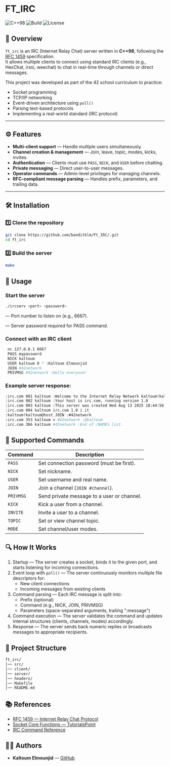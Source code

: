 # FT_IRC

![C++98](https://img.shields.io/badge/C%2B%2B-98-blue.svg)
![Build](https://img.shields.io/badge/build-passing-brightgreen.svg)
![License](https://img.shields.io/badge/license-Educational-lightgrey.svg)

## 📌 Overview
`ft_irc` is an IRC (Internet Relay Chat) server written in **C++98**, following the [RFC 1459](https://datatracker.ietf.org/doc/html/rfc1459) specification.  
It allows multiple clients to connect using standard IRC clients (e.g., HexChat, irssi, weechat) to chat in real-time through channels or direct messages.

This project was developed as part of the 42 school curriculum to practice:
- Socket programming
- TCP/IP networking
- Event-driven architecture using `poll()`
- Parsing text-based protocols
- Implementing a real-world standard (IRC protocol)

---

## ⚙️ Features
- **Multi-client support** — Handle multiple users simultaneously.
- **Channel creation & management** — Join, leave, topic, modes, kicks, invites.
- **Authentication** — Clients must use `PASS`, `NICK`, and `USER` before chatting.
- **Private messaging** — Direct user-to-user messages.
- **Operator commands** — Admin-level privileges for managing channels.
- **RFC-compliant message parsing** — Handles prefix, parameters, and trailing data.

---

## 🛠️ Installation

### 1️⃣ Clone the repository
```bash
git clone https://github.com/banditklm/Ft_IRC/.git
cd ft_irc
```

### 2️⃣ Build the server
```bash
make
```

## 🚀 Usage

### Start the server
```bash
./ircserv <port> <password>
```
<port> — Port number to listen on (e.g., 6667).

<password> — Server password required for PASS command.

### Connect with an IRC client
```bash
 nc 127.0.0.1 6667
 PASS mypassword
 NICK kaltoum
 USER kaltoum 0 * :Kaltoum Elmounjid
 JOIN #42network
 PRIVMSG #42network :Hello everyone!
```
### Example server response:
```bash
:irc.com 001 kaltoum :Welcome to the Internet Relay Network kaltoum!kaltoum@irc.com
:irc.com 002 kaltoum :Your host is irc.com, running version 1.0
:irc.com 003 kaltoum :This server was created Wed Aug 13 2025 18:44:56
:irc.com 004 kaltoum irc.com 1.0 i it
:kaltoum!kaltoum@host JOIN :#42network
:irc.com 353 kaltoum = #42network :@kaltoum
:irc.com 366 kaltoum #42network :End of /NAMES list.

```

## 📜 Supported Commands

| Command   | Description                                |
| --------- | ------------------------------------------ |
| `PASS`    | Set connection password (must be first).   |
| `NICK`    | Set nickname.                              |
| `USER`    | Set username and real name.                |
| `JOIN`    | Join a channel (`JOIN #channel`).          |
| `PRIVMSG` | Send private message to a user or channel. |
| `KICK`    | Kick a user from a channel.                |
| `INVITE`  | Invite a user to a channel.                |
| `TOPIC`   | Set or view channel topic.                 |
| `MODE`    | Set channel/user modes.                    |

## 🔍 How It Works
1. Startup — The server creates a socket, binds it to the given port, and starts listening for incoming connections.
2. Event loop with `poll()` — The server continuously monitors multiple file descriptors for:
   - New client connections
   - Incoming messages from existing clients
3. Command parsing — Each IRC message is split into:
   - Prefix (optional)
   - Command (e.g., NICK, JOIN, PRIVMSG)
   - Parameters (space-separated arguments, trailing ":message")
4. Command execution — The server validates the command and updates internal structures (clients, channels, modes) accordingly.
5. Response — The server sends back numeric replies or broadcasts messages to appropriate recipients.

## 📂 Project Structure
```bash
ft_irc/
│── src/
│── client/
│── server/
│── headers/
│── Makefile
│── README.md
```
## 📚 References
- [RFC 1459 — Internet Relay Chat Protocol](https://datatracker.ietf.org/doc/html/rfc1459)
- [Socket Core Functions — TutorialsPoint](https://www.tutorialspoint.com/unix_sockets/socket_core_functions.htm)
- [IRC Command Reference](https://modern.ircdocs.horse/)

## 👨‍💻 Authors
- **Kaltoum Elmounjid** — [GitHub](https://github.com/banditklm)















